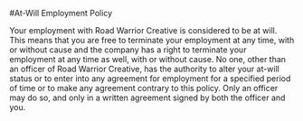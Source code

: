 #At-Will Employment Policy

Your employment with Road Warrior Creative is considered to be at will. This means that you are free to terminate your employment at any time, with or without cause and the company has a right to terminate your employment at any time as well, with or without cause. No one, other than an officer of Road Warrior Creative, has the authority to alter your at-will status or to enter into any agreement for employment for a specified period of time or to make any agreement contrary to this policy. Only an officer may do so, and only in a written agreement signed by both the officer and you.
